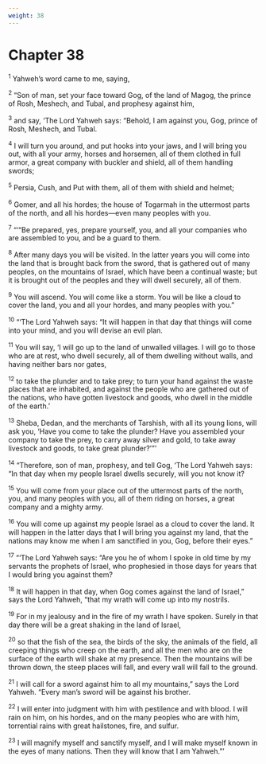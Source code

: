 ```yaml
---
weight: 38
---
```


# Chapter 38

<sup>1</sup> Yahweh’s word came to me, saying, 

<sup>2</sup> “Son of man, set your face toward Gog, of the land of Magog, the prince of Rosh, Meshech, and Tubal, and prophesy against him, 

<sup>3</sup> and say, ‘The Lord Yahweh says: “Behold, I am against you, Gog, prince of Rosh, Meshech, and Tubal. 

<sup>4</sup> I will turn you around, and put hooks into your jaws, and I will bring you out, with all your army, horses and horsemen, all of them clothed in full armor, a great company with buckler and shield, all of them handling swords; 

<sup>5</sup> Persia, Cush, and Put with them, all of them with shield and helmet; 

<sup>6</sup> Gomer, and all his hordes; the house of Togarmah in the uttermost parts of the north, and all his hordes—even many peoples with you. 

<sup>7</sup> “‘“Be prepared, yes, prepare yourself, you, and all your companies who are assembled to you, and be a guard to them. 

<sup>8</sup> After many days you will be visited. In the latter years you will come into the land that is brought back from the sword, that is gathered out of many peoples, on the mountains of Israel, which have been a continual waste; but it is brought out of the peoples and they will dwell securely, all of them. 

<sup>9</sup> You will ascend. You will come like a storm. You will be like a cloud to cover the land, you and all your hordes, and many peoples with you.” 

<sup>10</sup> “‘The Lord Yahweh says: “It will happen in that day that things will come into your mind, and you will devise an evil plan. 

<sup>11</sup> You will say, ‘I will go up to the land of unwalled villages. I will go to those who are at rest, who dwell securely, all of them dwelling without walls, and having neither bars nor gates, 

<sup>12</sup> to take the plunder and to take prey; to turn your hand against the waste places that are inhabited, and against the people who are gathered out of the nations, who have gotten livestock and goods, who dwell in the middle of the earth.’ 

<sup>13</sup> Sheba, Dedan, and the merchants of Tarshish, with all its young lions, will ask you, ‘Have you come to take the plunder? Have you assembled your company to take the prey, to carry away silver and gold, to take away livestock and goods, to take great plunder?’”’ 

<sup>14</sup> “Therefore, son of man, prophesy, and tell Gog, ‘The Lord Yahweh says: “In that day when my people Israel dwells securely, will you not know it? 

<sup>15</sup> You will come from your place out of the uttermost parts of the north, you, and many peoples with you, all of them riding on horses, a great company and a mighty army. 

<sup>16</sup> You will come up against my people Israel as a cloud to cover the land. It will happen in the latter days that I will bring you against my land, that the nations may know me when I am sanctified in you, Gog, before their eyes.” 

<sup>17</sup> “‘The Lord Yahweh says: “Are you he of whom I spoke in old time by my servants the prophets of Israel, who prophesied in those days for years that I would bring you against them? 

<sup>18</sup> It will happen in that day, when Gog comes against the land of Israel,” says the Lord Yahweh, “that my wrath will come up into my nostrils. 

<sup>19</sup> For in my jealousy and in the fire of my wrath I have spoken. Surely in that day there will be a great shaking in the land of Israel, 

<sup>20</sup> so that the fish of the sea, the birds of the sky, the animals of the field, all creeping things who creep on the earth, and all the men who are on the surface of the earth will shake at my presence. Then the mountains will be thrown down, the steep places will fall, and every wall will fall to the ground. 

<sup>21</sup> I will call for a sword against him to all my mountains,” says the Lord Yahweh. “Every man’s sword will be against his brother. 

<sup>22</sup> I will enter into judgment with him with pestilence and with blood. I will rain on him, on his hordes, and on the many peoples who are with him, torrential rains with great hailstones, fire, and sulfur. 

<sup>23</sup> I will magnify myself and sanctify myself, and I will make myself known in the eyes of many nations. Then they will know that I am Yahweh.”’ 


